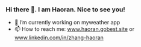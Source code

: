 ### Hi there 👋. I am Haoran. Nice to see you!
- 🌱 I’m currently working on myweather app
- 📫 How to reach me: www.haoran.gobest.site or www.linkedin.com/in/zhang-haoran
